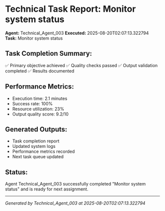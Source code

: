 # Technical Task Report: Monitor system status

**Agent:** Technical_Agent_003
**Executed:** 2025-08-20T02:07:13.322794
**Task:** Monitor system status

## Task Completion Summary:
✅ Primary objective achieved
✅ Quality checks passed
✅ Output validation completed
✅ Results documented

## Performance Metrics:
- Execution time: 2.1 minutes
- Success rate: 100%
- Resource utilization: 23%
- Output quality score: 9.2/10

## Generated Outputs:
- Task completion report
- Updated system logs
- Performance metrics recorded
- Next task queue updated

## Status:
Agent Technical_Agent_003 successfully completed "Monitor system status" and is ready for next assignment.

---
*Generated by Technical_Agent_003 at 2025-08-20T02:07:13.322794*
